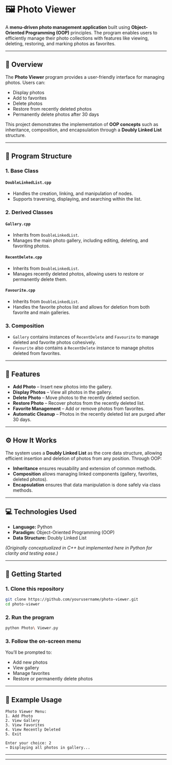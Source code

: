 # 🖼️ Photo Viewer

A **menu-driven photo management application** built using **Object-Oriented Programming (OOP)** principles. The program enables users to efficiently manage their photo collections with features like viewing, deleting, restoring, and marking photos as favorites.

---

## 🧠 Overview

The **Photo Viewer** program provides a user-friendly interface for managing photos.
Users can:

* Display photos
* Add to favorites
* Delete photos
* Restore from recently deleted photos
* Permanently delete photos after 30 days

This project demonstrates the implementation of **OOP concepts** such as inheritance, composition, and encapsulation through a **Doubly Linked List** structure.

---

## 🧩 Program Structure

### **1. Base Class**

#### `DoubleLinkedList.cpp`

* Handles the creation, linking, and manipulation of nodes.
* Supports traversing, displaying, and searching within the list.

### **2. Derived Classes**

#### `Gallery.cpp`

* Inherits from `DoubleLinkedList`.
* Manages the main photo gallery, including editing, deleting, and favoriting photos.

#### `RecentDelete.cpp`

* Inherits from `DoubleLinkedList`.
* Manages recently deleted photos, allowing users to restore or permanently delete them.

#### `Favourite.cpp`

* Inherits from `DoubleLinkedList`.
* Handles the favorite photos list and allows for deletion from both favorite and main galleries.

### **3. Composition**

* `Gallery` contains instances of `RecentDelete` and `Favourite` to manage deleted and favorite photos cohesively.
* `Favourite` also contains a `RecentDelete` instance to manage photos deleted from favorites.

---

## 🌟 Features

* **Add Photo** – Insert new photos into the gallery.
* **Display Photos** – View all photos in the gallery.
* **Delete Photo** – Move photos to the recently deleted section.
* **Restore Photo** – Recover photos from the recently deleted list.
* **Favorite Management** – Add or remove photos from favorites.
* **Automatic Cleanup** – Photos in the recently deleted list are purged after 30 days.

---

## ⚙️ How It Works

The system uses a **Doubly Linked List** as the core data structure, allowing efficient insertion and deletion of photos from any position.
Through OOP:

* **Inheritance** ensures reusability and extension of common methods.
* **Composition** allows managing linked components (gallery, favorites, deleted photos).
* **Encapsulation** ensures that data manipulation is done safely via class methods.

---

## 💻 Technologies Used

* **Language:** Python
* **Paradigm:** Object-Oriented Programming (OOP)
* **Data Structure:** Doubly Linked List

*(Originally conceptualized in C++ but implemented here in Python for clarity and testing ease.)*

---

## 🚀 Getting Started

### **1. Clone this repository**

```bash
git clone https://github.com/yourusername/photo-viewer.git
cd photo-viewer
```

### **2. Run the program**

```bash
python Photo\ Viewer.py
```

### **3. Follow the on-screen menu**

You’ll be prompted to:

* Add new photos
* View gallery
* Manage favorites
* Restore or permanently delete photos

---

## 🧪 Example Usage

```
Photo Viewer Menu:
1. Add Photo
2. View Gallery
3. View Favorites
4. View Recently Deleted
5. Exit

Enter your choice: 2
→ Displaying all photos in gallery...
```

---



---

